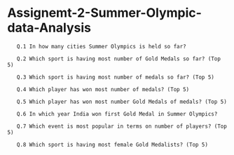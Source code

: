 # Assignemt-2-Summer-Olympic-data-Analysis

       Q.1 In how many cities Summer Olympics is held so far?

       Q.2 Which sport is having most number of Gold Medals so far? (Top 5)

       Q.3 Which sport is having most number of medals so far? (Top 5)

       Q.4 Which player has won most number of medals? (Top 5)

       Q.5 Which player has won most number Gold Medals of medals? (Top 5)

       Q.6 In which year India won first Gold Medal in Summer Olympics?

       Q.7 Which event is most popular in terms on number of players? (Top 5)

       Q.8 Which sport is having most female Gold Medalists? (Top 5)
